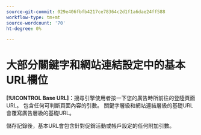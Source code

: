 ```yaml
---
source-git-commit: 029e406fbfb4217ce78364c2d1f1a6dae24ff588
workflow-type: tm+mt
source-wordcount: '70'
ht-degree: 0%

---
```

# 大部分關鍵字和網站連結設定中的基本URL欄位

**[!UICONTROL Base URL]：**&#x200B;搜尋引擎使用者按一下您的廣告時所前往的登陸頁面URL。 包含任何可判斷頁面內容的引數。 關鍵字層級和網站連結層級的基礎URL會覆寫廣告層級的基礎URL。

儲存記錄後，基本URL會包含針對促銷活動或帳戶設定的任何附加引數。
